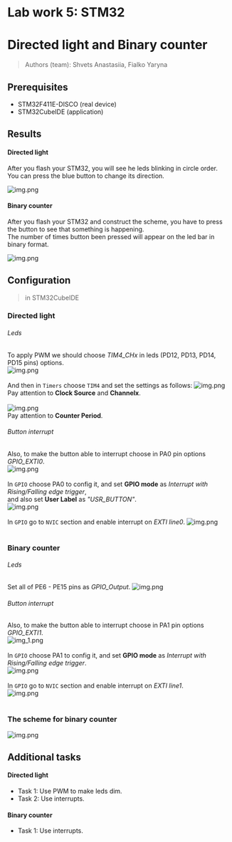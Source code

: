 # Lab work 5: STM32
# Directed light and Binary counter
> Authors (team): Shvets Anastasiia, Fialko Yaryna<br>

## Prerequisites

* STM32F411E-DISCO    (real device)
* STM32CubeIDE    (application)

## Results
#### Directed light
After you flash your STM32, you will see he leds blinking in circle order.<br>
You can press the blue button to change its direction.

![img.png](images/directed_lights.gif) <br>

#### Binary counter
After you flash your STM32 and construct the scheme, you have to press the button to see that something is happening.<br> 
The number of times button been pressed will appear on the led bar in binary format.

![img.png](images/counter.gif) <br>


## Configuration
> in STM32CubeIDE

### Directed light
###### Leds

To apply PWM we should choose *TIM4_CHx* in leds (PD12, PD13, PD14, PD15 pins) options.<br>
![img.png](images/img3.png) <br>
<br>
And then in `Timers` choose `TIM4` and set the settings as follows:
![img.png](images/img4.png) <br>
Pay attention to **Clock Source** and **Channelx**.<br>
<br>
![img.png](images/img5.png) <br>
Pay attention to **Counter Period**.

###### Button interrupt
Also, to make the button able to interrupt choose in PA0 pin options *GPIO_EXTI0*.<br>
![img.png](images/img6.png)<br>
<br>
In `GPIO` choose PA0 to config it, and set **GPIO mode** as *Interrupt with Rising/Falling edge trigger*,<br> and also set **User Label** as *"USR_BUTTON"*.<br>
![img.png](images/img7.png)<br>
<br>
In `GPIO` go to `NVIC` section and enable interrupt on *EXTI line0*.
![img.png](images/img8.png) <br>
<br>

### Binary counter
###### Leds
Set all of PE6 - PE15 pins as *GPIO_Output*.
![img.png](images/img2.png) <br>

###### Button interrupt
Also, to make the button able to interrupt choose in PA1 pin options *GPIO_EXTI1*.<br>
![img_1.png](images/img_1.png) <br>
<br>
In `GPIO` choose PA1 to config it, and set **GPIO mode** as *Interrupt with Rising/Falling edge trigger*.<br>
![img.png](images/img.png) <br>
<br>
In `GPIO` go to `NVIC` section and enable interrupt on *EXTI line1*. <br>
![img.png](images/img1.png) <br>
<br>


### The scheme for binary counter
![img.png](images/scheme.PNG) <br>




## Additional tasks
#### Directed light
* Task 1: Use PWM to make leds dim.
* Task 2: Use interrupts.
#### Binary counter
* Task 1: Use interrupts.


